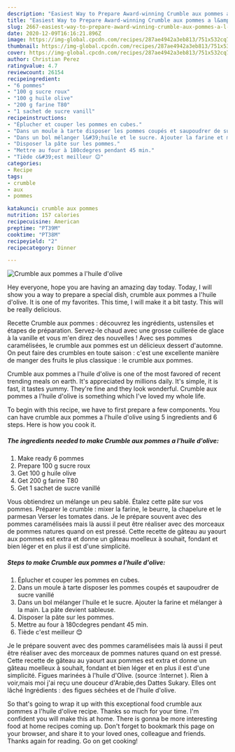 ```yaml
---
description: "Easiest Way to Prepare Award-winning Crumble aux pommes a l&amp;#39;huile d&amp;#39;olive"
title: "Easiest Way to Prepare Award-winning Crumble aux pommes a l&amp;#39;huile d&amp;#39;olive"
slug: 2667-easiest-way-to-prepare-award-winning-crumble-aux-pommes-a-l-and-39-huile-d-and-39-olive
date: 2020-12-09T16:16:21.896Z
image: https://img-global.cpcdn.com/recipes/287ae4942a3eb813/751x532cq70/crumble-aux-pommes-a-lhuile-dolive-photo-principale-de-la-recette.jpg
thumbnail: https://img-global.cpcdn.com/recipes/287ae4942a3eb813/751x532cq70/crumble-aux-pommes-a-lhuile-dolive-photo-principale-de-la-recette.jpg
cover: https://img-global.cpcdn.com/recipes/287ae4942a3eb813/751x532cq70/crumble-aux-pommes-a-lhuile-dolive-photo-principale-de-la-recette.jpg
author: Christian Perez
ratingvalue: 4.7
reviewcount: 26154
recipeingredient:
- "6 pommes"
- "100 g sucre roux"
- "100 g huile olive"
- "200 g farine T80"
- "1 sachet de sucre vanill"
recipeinstructions:
- "Éplucher et couper les pommes en cubes."
- "Dans un moule à tarte disposer les pommes coupés et saupoudrer de sucre vanillé"
- "Dans un bol mélanger l&#39;huile et le sucre. Ajouter la farine et mélanger à la main. La pâte devient sableuse."
- "Disposer la pâte sur les pommes."
- "Mettre au four à 180cdegres pendant 45 min."
- "Tiède c&#39;est meilleur 😊"
categories:
- Recipe
tags:
- crumble
- aux
- pommes

katakunci: crumble aux pommes 
nutrition: 157 calories
recipecuisine: American
preptime: "PT39M"
cooktime: "PT38M"
recipeyield: "2"
recipecategory: Dinner

---
```



![Crumble aux pommes a l&#39;huile d&#39;olive](https://img-global.cpcdn.com/recipes/287ae4942a3eb813/751x532cq70/crumble-aux-pommes-a-lhuile-dolive-photo-principale-de-la-recette.jpg)

Hey everyone, hope you are having an amazing day today. Today, I will show you a way to prepare a special dish, crumble aux pommes a l&#39;huile d&#39;olive. It is one of my favorites. This time, I will make it a bit tasty. This will be really delicious.

Recette Crumble aux pommes : découvrez les ingrédients, ustensiles et étapes de préparation. Servez-le chaud avec une grosse cuillerée de glace à la vanille et vous m&#39;en direz des nouvelles ! Avec ses pommes caramélisées, le crumble aux pommes est un délicieux dessert d&#39;automne. On peut faire des crumbles en toute saison : c&#39;est une excellente manière de manger des fruits le plus classique : le crumble aux pommes.

Crumble aux pommes a l&#39;huile d&#39;olive is one of the most favored of recent trending meals on earth. It's appreciated by millions daily. It's simple, it is fast, it tastes yummy. They're fine and they look wonderful. Crumble aux pommes a l&#39;huile d&#39;olive is something which I've loved my whole life.


To begin with this recipe, we have to first prepare a few components. You can have crumble aux pommes a l&#39;huile d&#39;olive using 5 ingredients and 6 steps. Here is how you cook it.

<!--inarticleads1-->

##### The ingredients needed to make Crumble aux pommes a l&#39;huile d&#39;olive:

1. Make ready 6 pommes
1. Prepare 100 g sucre roux
1. Get 100 g huile olive
1. Get 200 g farine T80
1. Get 1 sachet de sucre vanillé


Vous obtiendrez un mélange un peu sablé. Étalez cette pâte sur vos pommes. Préparer le crumble : mixer la farine, le beurre, la chapelure et le parmesan Verser les tomates dans. Je le prépare souvent avec des pommes caramélisées mais là aussi il peut être réaliser avec des morceaux de pommes natures quand on est pressé. Cette recette de gâteau au yaourt aux pommes est extra et donne un gâteau moelleux à souhait, fondant et bien léger et en plus il est d&#39;une simplicité. 

<!--inarticleads2-->

##### Steps to make Crumble aux pommes a l&#39;huile d&#39;olive:

1. Éplucher et couper les pommes en cubes.
1. Dans un moule à tarte disposer les pommes coupés et saupoudrer de sucre vanillé
1. Dans un bol mélanger l&#39;huile et le sucre. Ajouter la farine et mélanger à la main. La pâte devient sableuse.
1. Disposer la pâte sur les pommes.
1. Mettre au four à 180cdegres pendant 45 min.
1. Tiède c&#39;est meilleur 😊


Je le prépare souvent avec des pommes caramélisées mais là aussi il peut être réaliser avec des morceaux de pommes natures quand on est pressé. Cette recette de gâteau au yaourt aux pommes est extra et donne un gâteau moelleux à souhait, fondant et bien léger et en plus il est d&#39;une simplicité. Figues marinées à l&#39;huile d&#39;Olive. (source :Internet ). Rien à voir,mais moi j&#39;ai reçu une douceur d&#39;Arabie,des Dattes Sukary. Elles ont lâché Ingrédients : des figues séchées et de l&#39;huile d&#39;olive. 

So that's going to wrap it up with this exceptional food crumble aux pommes a l&#39;huile d&#39;olive recipe. Thanks so much for your time. I'm confident you will make this at home. There is gonna be more interesting food at home recipes coming up. Don't forget to bookmark this page on your browser, and share it to your loved ones, colleague and friends. Thanks again for reading. Go on get cooking!

